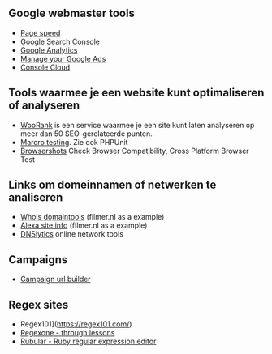 ## Google webmaster tools
* [Page speed](https://developers.google.com/speed/pagespeed/insights/)
* [Google Search Console](https://search.google.com/search-console)
* [Google Analytics](https://analytics.google.com/analytics/web)
* [Manage your Google Ads](https://marketingplatform.google.com/)
* [Console Cloud](https://console.cloud.google.com/)


## Tools waarmee je een website kunt optimaliseren of analyseren
* [WooRank](http://www.woorank.com) is een service waarmee je een site kunt laten analyseren op meer dan 50 SEO-gerelateerde punten.
* [Marcro testing](http://seleniumhq.org). Zie ook PHPUnit
* [Browsershots](http://browsershots.org/) Check Browser Compatibility, Cross Platform Browser Test

## Links om domeinnamen of netwerken te analiseren
* [Whois domaintools](http://whois.domaintools.com/filmer.nl) (filmer.nl as a example)
* [Alexa site info](http://www.alexa.com/siteinfo/filmer.nl) (filmer.nl as a example)
* [DNSlytics](https://dnslytics.com/tools) online network tools

## Campaigns
* [Campaign url builder](https://ga-dev-tools.appspot.com/campaign-url-builder/)

## Regex sites
* Regex101](https://regex101.com/)
* [Regexone - through lessons](http://regexone.com)
* [Rubular - Ruby regular expression editor](http://rubular.com/)
